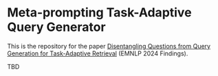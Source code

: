 # Meta-prompting Task-Adaptive Query Generator

This is the repository for the paper [Disentangling Questions from Query Generation for Task-Adaptive Retrieval](https://arxiv.org/pdf/2409.16570) (EMNLP 2024 Findings).

TBD
